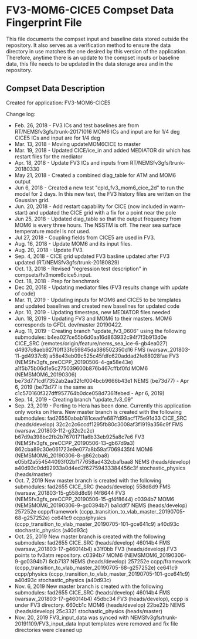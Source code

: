 FV3-MOM6-CICE5 Compset Data Fingerprint File
=============================================

This file documents the compset input and baseline data stored
outside the repository.  It also serves as a verification method 
to ensure the data directory in use matches the one desired by 
this version of the application. Therefore, anytime there is an 
update to the compset inputs or baseline data, this file needs 
to be updated in the data storage area and in the repository.  


Compset Data Description
--------------------------------

Created for application: FV3-MOM6-CICE5

Change log:

* Feb. 26, 2018 - FV3 ICs and test baselines are from RT/NEMSfv3gfs/trunk-20171016
                  MOM6 ICs and input are for 1/4 deg
                  CICE5 ICs and input are for 1/4 deg
* Mar. 13, 2018 - Moving updateMOM6CICE to master 
* Mar. 19, 2018 - Updated CICE/ice_in and added MEDIATOR dir which has restart files
                  for the mediator
* Apr. 18, 2018 - Update FV3 ICs and inputs from RT/NEMSfv3gfs/trunk-20180330
* May  21, 2018 - Created a combined diag_table for ATM and MOM6 output
* Jun  6,  2018 - Created a new test "cpld_fv3_mom6_cice_2d" to run the model for 2 days. 
                  In this new test, the FV3 history files are written on the Gaussian grid.
* Jun. 20, 2018 - Add restart capability for CICE (now included in warm-start) and
                  updated the CICE grid with a fix for a point near the pole
* Jun  25, 2018 - Updated diag_table so that the output frequency from MOM6 is every three hours. 
                  The NSSTM is off. The near sea surface temperature model is not used.
* Jul  27, 2018 - Coupling fields from CICE5 are used in FV3.
* Aug. 16, 2018 - Update MOM6 and its input files.
* Aug. 20, 2018 - Update FV3.
* Sep.  4, 2018 - CICE grid updated FV3 basline updated after FV3 updated (RT/NEMSfv3gfs/trunk-20180829)
* Oct. 13, 2018 - Revised "regression test description" in compsets/fv3mom6cice5.input.
* Oct. 18, 2018 - Prep for benchmark
* Dec  20, 2018 - Updating mediator files (FV3 results change with update of code) 
* Mar. 11, 2019 - Updating inputs for MOM6 and CICE5 to be templates and updated baselines
                  and created new baselines for updated code
* Apr. 10, 2019 - Updating timesteps, new MEDIATOR files needed
* Jun. 18, 2019 - Updating FV3 and MOM6 to their masters. MOM6 corresponds to GFDL dev/master 20190422.
* Aug. 11, 2019 - Creating branch "update_fv3_0606" using the following submodules: 
                  b4ea027ce55b6d0aa16d863932c94f7f3b913d0e CICE_SRC (remotes/origin/feature/nems_sea_ice-6-gb4ea027)
                  d4937c8aeb927f0ff33fc59845da386502350d16 FMS (warsaw_201803-11-gd4937c8)
                  a58e43eb09c525c45fdfc620addad2fe88028fae FV3 (NEMSfv3gfs_preCCPP_20190506-4-ga58e43e)
                  a1f5b75b06d1e5c275039600b876b467cffbf0fd MOM6 (NEMSMOM6_20190306)
                  be73d771cdf7352ab2aa32fcf004bcb9666b43e1 NEMS (be73d77) - Apr 6, 2019 
                  (be73d77 is the same as c1c570160f327dff957764b0dce058d7361febed - Apr 6, 2019)
* Sep. 14, 2019 - Creating branch "update_fv3_09"
* Sep. 23, 2019 - Porting to Hera has been done. Currently this application only works on Hera. 
                  New master branch is created with the following submodules:
                  fad26550abab181ceadfe687fd99acf175e91d33 CICE_SRC (heads/develop)
                  32c2c2c6ccdf1295fb80c3008af3f1919a356c9f FMS (warsaw_201803-112-g32c2c2c)
                  b67d9a398bc2fb2b76701711a6b33eb925a8c7e6 FV3 (NEMSfv3gfs_preCCPP_20190506-13-gb67d9a3)
                  862cba89c30e061723e9e077a8b59af7069435f4 MOM6 (NEMSMOM6_20190306-8-g862cba8)
                  e05bf2a554544093f02bf177658ad432cbafbaa8 NEMS (heads/develop)
                  a40d93c0dd92933a0d4ed2f62759433384456c3f stochastic_physics (heads/master)
* Oct. 7, 2019    New master branch is created with the following submodules:
                  fad2655 CICE_SRC (heads/develop)
                  558d8d9 FMS (warsaw_201803-15-g558d8d9)
                  f4f8644 FV3 (NEMSfv3gfs_preCCPP_20190506-15-gf4f8644)
                  c0394b7 MOM6 (NEMSMOM6_20190306-9-gc0394b7)
                  ba1ddf7 NEMS (heads/develop)
                  257252e ccpp/framework (ccpp_transition_to_vlab_master_20190705-68-g257252e)
                  ce641c9 ccpp/physics (ccpp_transition_to_vlab_master_20190705-101-gce641c9)
                  a40d93c stochastic_physics (a40d93c)
* Oct. 25, 2019    New master branch is created with the following submodules:
                  fad2655 CICE_SRC (heads/develop)
                  46014b4 FMS (warsaw_201803-17-g46014b4)
                  a31f0bb FV3 (heads/develop).FV3 points to fv3atm repository.
                  c0394b7 MOM6 (NEMSMOM6_20190306-9-gc0394b7)
                  8cb7137 NEMS (heads/develop)
                  257252e ccpp/framework (ccpp_transition_to_vlab_master_20190705-68-g257252e)
                  ce641c9 ccpp/physics (ccpp_transition_to_vlab_master_20190705-101-gce641c9)
                  a40d93c stochastic_physics (a40d93c)
* Nov. 6, 2019    New master branch is created with the following submodules:
                  fad2655 CICE_SRC (heads/develop)
                  46014b4 FMS (warsaw_201803-17-g46014b4)
                  45dbc34 FV3 (heads/develop), ccpp is under FV3 directory.
                  660cb1c MOM6 (heads/develop)
                  22be22b NEMS (heads/develop)
                  25c3321 stochastic_physics (heads/master)
* Nov. 20, 2019   FV3_input_data was synced with NEMSfv3gfs/trunk-20191109/FV3_input_data
                  Input templates were removed and fix file directories were cleaned up 
